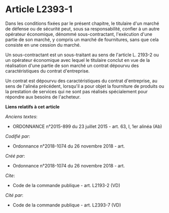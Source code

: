 # Article L2393-1

Dans les conditions fixées par le présent chapitre, le titulaire d'un marché de défense ou de sécurité peut, sous sa
responsabilité, confier à un autre opérateur économique, dénommé sous-contractant, l'exécution d'une partie de son marché, y
compris un marché de fournitures, sans que cela consiste en une cession du marché. 

Un sous-contractant est un sous-traitant au sens de l'article L. 2193-2 ou un opérateur économique avec lequel le titulaire
conclut en vue de la réalisation d'une partie de son marché un contrat dépourvu des caractéristiques du contrat
d'entreprise. 

Un contrat est dépourvu des caractéristiques du contrat d'entreprise, au sens de l'alinéa précédent, lorsqu'il a pour objet
la fourniture de produits ou la prestation de services qui ne sont pas réalisés spécialement pour répondre aux besoins de
l'acheteur.

**Liens relatifs à cet article**

_Anciens textes_:

  - ORDONNANCE n°2015-899 du 23 juillet 2015 - art. 63, I, 1er alinéa (Ab)

_Codifié par_:

  - Ordonnance n°2018-1074 du 26 novembre 2018 - art.

_Créé par_:

  - Ordonnance n°2018-1074 du 26 novembre 2018 - art.

_Cite_:

  - Code de la commande publique - art. L2193-2 (VD)

_Cité par_:

  - Code de la commande publique - art. L2393-7 (VD)

